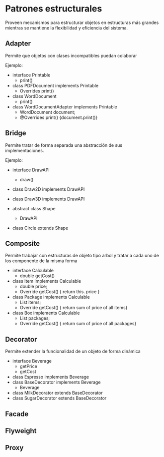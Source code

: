 # Patrones estructurales

Proveen mecanismos para estructurar objetos en estructuras más grandes mientras se mantiene la flexibilidad y eficiencia del sistema.

## Adapter

Permite que objetos con clases incompatibles puedan colaborar

Ejemplo:
- interface Printable
    - print()
- class PDFDocument implements Printable
    - Overrides print()
- class WordDocument
    - print()
- class WordDocumentAdapter implements Printable
    - WordDocument document;
    - @Overrides print() {document.print()}


## Bridge
Permite tratar de forma separada una abstracción de sus implementaciones.

Ejemplo:

- interface DrawAPI
    - draw()
- class Draw2D implements DrawAPI
- class Draw3D implements DrawAPI

- abstract class Shape
    - DrawAPI

- class Circle extends Shape


## Composite
Permite trabajar con estructuras de objeto tipo arbol y tratar a cada uno de los componente de la misma forma

- interface Calculable
    - double getCost()
- class Item implements Calculable
    - double price;
    - Override getCost() { return this. price }
- class Package implements Calculable
    - List<Item> items;
    - Override getCost() { return sum of price of all items}
- class Box implements Calculable
    - List<Package> packages;
    - Override getCost() { return sum of price of all packages}



## Decorator

Permite extender la funcionalidad de un objeto de forma dinámica

- interface Beverage
    - getPrice
    - getCost
- class Espresso implements Beverage
- class BaseDecorator implements Beverage
    - Beverage 
- class MilkDecorator extends BaseDecorator
- class SugarDecorator extends BaseDecorator

## Facade


## Flyweight


## Proxy